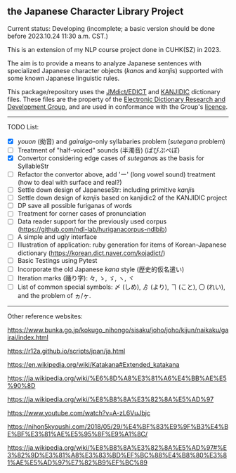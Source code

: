 ## the Japanese Character Library Project

Current status: Developing (incomplete; a basic version should be done before 2023.10.24 11:30 a.m. CST.) 

This is an extension of my NLP course project done in CUHK(SZ) in 2023.

The aim is to provide a means to analyze Japanese sentences with specialized Japanese character objects (*kana*s and *kanji*s) supported with some known Japanese linguistic rules.

This package/repository uses the [JMdict/EDICT](https://www.edrdg.org/wiki/index.php/JMdict-EDICT_Dictionary_Project) and [KANJIDIC](https://www.edrdg.org/wiki/index.php/KANJIDIC_Project) dictionary files. These files are the property of the [Electronic Dictionary Research and Development Group]((https://www.edrdg.org/)), and are used in conformance with the Group's [licence](https://www.edrdg.org/edrdg/licence.html).

---

TODO List:
- [x] *youon* (拗音) and *gairaigo*-only syllabaries problem (*sutegana* problem)
- [ ] Treatment of "half-voiced" sounds (半濁音) (ぱぴぷぺぽ)
- [x] Convertor considering edge cases of *sutegana*s as the basis for SyllableStr
- [ ] Refactor the convertor above, add 'ー' (long vowel sound) treatment (how to deal with surface and real?)
- [ ] Settle down design of JapaneseStr: including primitive *kanji*s
- [ ] Settle down design of *kanji*s based on kanjidic2 of the KANJIDIC project
- [ ] DP save all possible furiganas of words
- [ ] Treatment for corner cases of pronunciation
- [ ] Data reader support for the previously used corpus (https://github.com/ndl-lab/huriganacorpus-ndlbib)
- [ ] A simple and ugly interface
- [ ] Illustration of application: ruby generation for items of Korean-Japanese dictionary (https://korean.dict.naver.com/kojadict/)
- [ ] Basic Testings using Pytest
- [ ] Incorporate the old Japanese *kana* style (歴史的仮名遣い)
- [ ] Iteration marks (踊り字): 々, ゝ, ゞ, ヽ, ヾ 
- [ ] List of common special symbols: 〆 (しめ), ゟ (より), ヿ (こと), 〇 (れい), and the problem of ヵ/ヶ.
---

Other reference websites:

https://www.bunka.go.jp/kokugo_nihongo/sisaku/joho/joho/kijun/naikaku/gairai/index.html

https://r12a.github.io/scripts/jpan/ja.html

https://en.wikipedia.org/wiki/Katakana#Extended_katakana

https://ja.wikipedia.org/wiki/%E6%8D%A8%E3%81%A6%E4%BB%AE%E5%90%8D

https://ja.wikipedia.org/wiki/%E8%B8%8A%E3%82%8A%E5%AD%97

https://www.youtube.com/watch?v=A-zL6VuJbjc

https://nihon5kyoushi.com/2018/05/29/%E4%BF%83%E9%9F%B3%E4%BE%BF%E3%81%AE%E5%95%8F%E9%A1%8C/

https://ja.wikipedia.org/wiki/%E8%B8%8A%E3%82%8A%E5%AD%97#%E3%82%9D%E3%81%A8%E3%83%BD%EF%BC%88%E4%B8%80%E3%81%AE%E5%AD%97%E7%82%B9%EF%BC%89